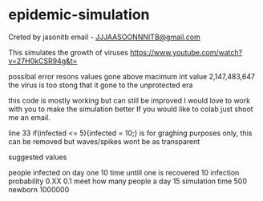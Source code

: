 # epidemic-simulation

Creted by jasonitb
email - JJJAASOONNNITB@gmail.com

This simulates the growth of viruses
https://www.youtube.com/watch?v=27H0kCSR94g&t=

possibal error resons
values gone above macimum int value 2,147,483,647
the virus is too stong that it gone to the unprotected era

this code is mostly working but can still be improved
I would love to work with you to make the simulation better
If you would like to colab just shoot me an email.

line 33
if(infected <= 5){infected = 10;}
is for graghing purposes only,
this can be removed but waves/spikes wont be as transparent

suggested values

people infected on day one
10
time untill one is recovered
10
infection probability 0.XX
0.1
meet how many people a day
15
simulation time
500
newborn
1000000

